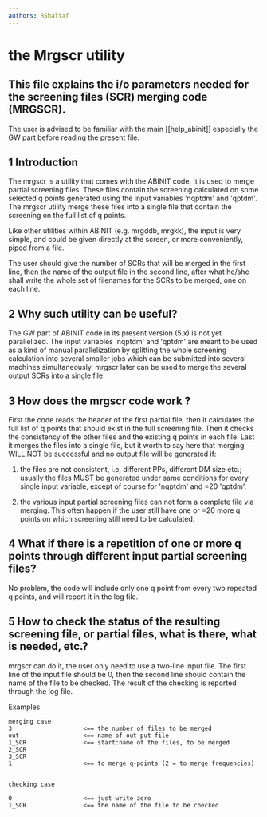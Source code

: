 ```yaml
---
authors: RShaltaf
---
```


# the Mrgscr utility  

## This file explains the i/o parameters needed for the screening files (SCR) merging code (MRGSCR).  

The user is advised to be familiar with the main [[help_abinit]] especially
the GW part before reading the present file.

## 1 Introduction
  
The mrgscr is a utility that comes with the ABINIT code. It is used to merge
partial screening files. These files contain the screening calculated on some
selected q points generated using the input variables 'nqptdm' and 'qptdm'.
The mrgscr utility merge these files into a single file that contain the
screening on the full list of q points.

Like other utilities within ABINIT (e.g. mrgddb, mrgkk), the input is very
simple, and could be given directly at the screen, or more conveniently, piped from a file.

The user should give the number of SCRs that will be merged in the first line,
then the name of the output file in the second line, after what he/she shall
write the whole set of filenames for the SCRs to be merged, one on each line.

## 2 Why such utility can be useful?
  
The GW part of ABINIT code in its present version (5.x) is not yet
parallelized. The input variables 'nqptdm' and 'qptdm' are meant to be used as
a kind of manual parallelization by splitting the whole screening calculation
into several smaller jobs which can be submitted into several machines
simultaneously. mrgscr later can be used to merge the several output SCRs into a single file.

## 3 How does the mrgscr code work ?
  
First the code reads the header of the first partial file, then it calculates
the full list of q points that should exist in the full screening file. Then
it checks the consistency of the other files and the existing q points in each
file. Last it merges the files into a single file, but it worth to say here
that merging WILL NOT be successful and no output file will be generated if:

1) the files are not consistent, i.e, different PPs, different DM size etc.;
usually the files MUST be generated under same conditions for every single
input variable, except of course for 'nqptdm' and =20 'qptdm'.

2) the various input partial screening files can not form a complete file via
merging. This often happen if the user still have one or =20 more q points on
which screening still need to be calculated.

## 4 What if there is a repetition of one or more q points through different input partial screening files?
  
No problem, the code will include only one q point from every two repeated q
points, and will report it in the log file.

## 5 How to check the status of the resulting screening file, or partial files, what is there, what is needed, etc.?
  
mrgscr can do it, the user only need to use a two-line input file. The first
line of the input file should be 0, then the second line should contain the
name of the file to be checked. The result of the checking is reported through the log file.

Examples
    
    merging case
    3                    <== the number of files to be merged
    out                  <== name of out put file
    1_SCR                <== start:name of the files, to be merged
    2_SCR
    3_SCR
    1                    <== to merge q-points (2 = to merge frequencies) 
    
    
    checking case
    
    0                    <== just write zero
    1_SCR                <== the name of the file to be checked
